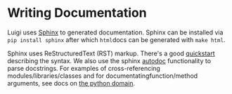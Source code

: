 Writing Documentation
=====================

Luigi uses [Sphinx](http://sphinx-doc.org/) to generated documentation. Sphinx can be installed via `pip install sphinx` after which `html`docs can be generated with `make html`.

Sphinx uses ReStructuredText (RST) markup. There's a good [quickstart](http://docutils.sourceforge.net/docs/user/rst/quickstart.html) describing the syntax. We also use the sphinx [autodoc](http://sphinx-doc.org/ext/autodoc.html) functionality to parse docstrings. For examples of cross-referencing modules/libraries/classes and for documentatingfunction/method arguments, see docs on [the python domain](http://sphinx-doc.org/domains.html#the-python-domain).